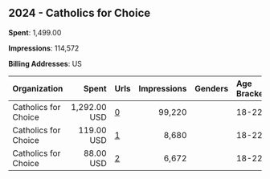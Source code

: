 ## 2024 - Catholics for Choice 
**Spent**: 1,499.00

**Impressions**: 114,572

**Billing Addresses**: US

|Organization|Spent|Urls|Impressions|Genders|Age Brackets|Country Codes|
|:---|---:|:---|---:|:---|:---|:---|
|Catholics for Choice|1,292.00 USD|[0](https://www.snap.com/political-ads/asset/05b9859bb4543184bffbbb9cdc6060cdc3a01cc4714da1b390f08e7da3d4946a?mediaType=jpg)|99,220||18-22|united states|
|Catholics for Choice|119.00 USD|[1](https://www.snap.com/political-ads/asset/4d194d2a952065f6bcc8ecedb89fc21a2e44a4dcaaedd88c286a31bad11f98f0?mediaType=jpg)|8,680||18-22|united states|
|Catholics for Choice|88.00 USD|[2](https://www.snap.com/political-ads/asset/e5d642d27e54ace8dccb072e4f16ecb414bde5af2e49bf66c52a84ecfdbbf7e8?mediaType=jpg)|6,672||18-22|united states|

